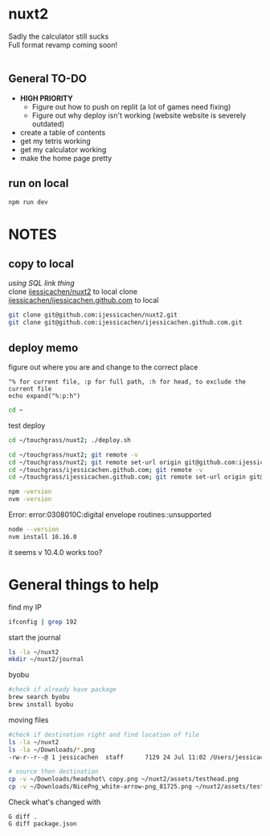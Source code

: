 # nuxt2
Sadly the calculator still sucks <br>
Full format revamp coming soon!
<br><br>

## General TO-DO
- **HIGH PRIORITY**
    - Figure out how to push on replit (a lot of games need fixing)
    - Figure out why deploy isn't working (website website is severely outdated)
- create a table of contents
- get my tetris working
- get my calculator working
- make the home page pretty

## run on local
```bash
npm run dev
```

# NOTES

## copy to local

*using SQL link thing* <br>
clone [ijessicachen/nuxt2](https://github.com/ijessicachen/nuxt2) to local
clone [ijessicachen/ijessicachen.github.com](https://github.com/ijessicachen/ijessicachen.github.com) to local

```bash
git clone git@github.com:ijessicachen/nuxt2.git
git clone git@github.com:ijessicachen/ijessicachen.github.com.git
```


## deploy memo

figure out where you are and change to the correct place

```vim
"% for current file, :p for full path, :h for head, to exclude the current file
echo expand("%:p:h") 
```
```bash
cd ~
```

test deploy
```bash
cd ~/touchgrass/nuxt2; ./deploy.sh

cd ~/touchgrass/nuxt2; git remote -v 
cd ~/touchgrass/nuxt2; git remote set-url origin git@github.com:ijessicachen/nuxt2.git
cd ~/touchgrass/ijessicachen.github.com; git remote -v
cd ~/touchgrass/ijessicachen.github.com; git remote set-url origin git@github.com:ijessicachen/ijessicachen.github.com.git

npm -version
nvm -version
```

Error: error:0308010C:digital envelope routines::unsupported
```bash
node --version
nvm install 16.16.0
```
it seems v 10.4.0 works too?


# General things to help 

find my IP
```bash
ifconfig | grep 192
```
start the journal
```bash
ls -la ~/nuxt2
mkdir ~/nuxt2/journal
```

byobu
```bash
#check if already have package
brew search byobu
brew install byobu
```

moving files
```bash
#check if destination right and find location of file
ls -la ~/nuxt2
ls -la ~/Downloads/*.png
-rw-r--r--@ 1 jessicachen  staff      7129 24 Jul 11:02 /Users/jessicachen/Downloads/

# source then destination
cp -v ~/Downloads/headshot\ copy.png ~/nuxt2/assets/testhead.png
cp -v ~/Downloads/NicePng_white-arrow-png_81725.png ~/nuxt2/assets/testhead.png

```

Check what's changed with
```vim
G diff .
G diff package.json
```



